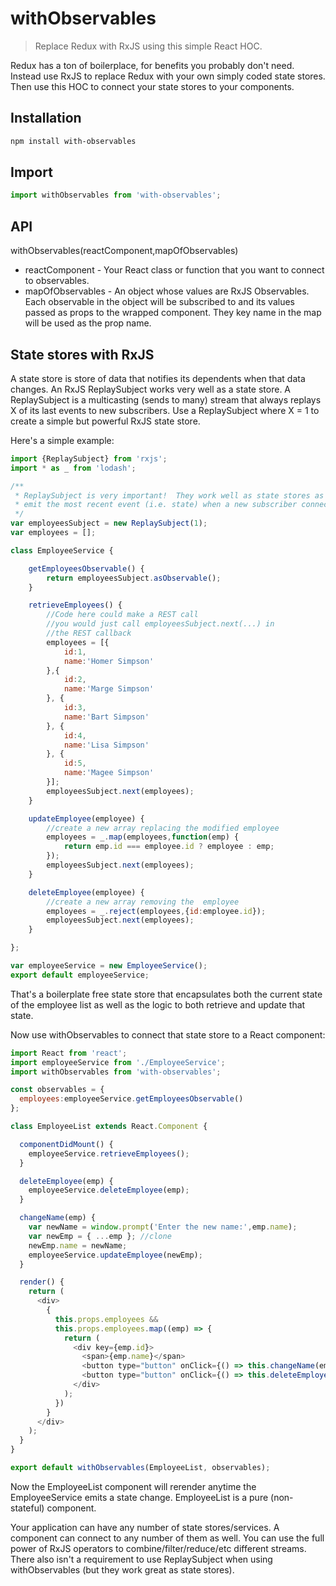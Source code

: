 # withObservables

> Replace Redux with RxJS using this simple React HOC.

Redux has a ton of boilerplace, for benefits you probably don't need.  Instead use RxJS to replace Redux with your own simply coded state stores.  Then use this HOC to connect your state stores to your components.

## Installation 

```bash
npm install with-observables
```

## Import

```js
import withObservables from 'with-observables';
```

## API

withObservables(reactComponent,mapOfObservables)

* reactComponent - Your React class or function that you want to connect to observables.
* mapOfObservables - An object whose values are RxJS Observables.  Each observable in the object will be subscribed to and its values passed as props to the wrapped component.  They key name in the map will be used as the prop name.

## State stores with RxJS

A state store is store of data that notifies its dependents when that data changes.  An RxJS ReplaySubject works very well as a state store.  A ReplaySubject is a multicasting (sends to many) stream that always replays X of its last events to new subscribers.  Use a ReplaySubject where X = 1 to create a simple but powerful RxJS state store.

Here's a simple example:

```js
import {ReplaySubject} from 'rxjs';
import * as _ from 'lodash';

/**
 * ReplaySubject is very important!  They work well as state stores as they
 * emit the most recent event (i.e. state) when a new subscriber connects.
 */
var employeesSubject = new ReplaySubject(1);
var employees = [];

class EmployeeService {

    getEmployeesObservable() {
        return employeesSubject.asObservable();
    }

    retrieveEmployees() {
        //Code here could make a REST call
        //you would just call employeesSubject.next(...) in
        //the REST callback
        employees = [{
            id:1,
            name:'Homer Simpson'
        },{
            id:2,
            name:'Marge Simpson'
        }, {
            id:3,
            name:'Bart Simpson'
        }, {
            id:4,
            name:'Lisa Simpson'
        }, {
            id:5,
            name:'Magee Simpson'
        }];
        employeesSubject.next(employees);
    }

    updateEmployee(employee) {
        //create a new array replacing the modified employee
        employees = _.map(employees,function(emp) {
            return emp.id === employee.id ? employee : emp;
        });
        employeesSubject.next(employees);
    }

    deleteEmployee(employee) {
        //create a new array removing the  employee
        employees = _.reject(employees,{id:employee.id});
        employeesSubject.next(employees);
    }

};

var employeeService = new EmployeeService();
export default employeeService;
```


That's a boilerplate free state store that encapsulates both the current state of the employee list as well as the logic to both retrieve and update that state.  

Now use withObservables to connect that state store to a React component:

```js
import React from 'react';
import employeeService from './EmployeeService';
import withObservables from 'with-observables';

const observables = {
  employees:employeeService.getEmployeesObservable()
};

class EmployeeList extends React.Component {

  componentDidMount() {
    employeeService.retrieveEmployees();
  }

  deleteEmployee(emp) {
    employeeService.deleteEmployee(emp);
  }

  changeName(emp) {
    var newName = window.prompt('Enter the new name:',emp.name);
    var newEmp = { ...emp }; //clone
    newEmp.name = newName;
    employeeService.updateEmployee(newEmp);
  }

  render() {
    return (
      <div>
        {
          this.props.employees &&
          this.props.employees.map((emp) => {
            return (
              <div key={emp.id}>
                <span>{emp.name}</span> 
                <button type="button" onClick={() => this.changeName(emp)}>Change Name</button> 
                <button type="button" onClick={() => this.deleteEmployee(emp)}>Delete</button>
              </div>
            );
          })
        }
      </div>
    );
  }
}

export default withObservables(EmployeeList, observables);

```

Now the EmployeeList component will rerender anytime the EmployeeService emits a state change.  EmployeeList is a pure (non-stateful) component.

Your application can have any number of state stores/services.  A component can connect to any number of them as well.  You can use the full power of RxJS operators to combine/filter/reduce/etc different streams.  There also isn't a requirement to use ReplaySubject when using withObservables (but they work great as state stores).
